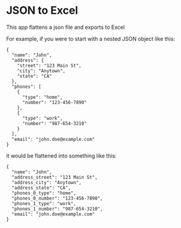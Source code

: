 # JSON to Excel
This app flattens a json file and exports to Excel

For example, if you were to start with a nested JSON object like this:

```
{
  "name": "John",
  "address": {
    "street": "123 Main St",
    "city": "Anytown",
    "state": "CA"
  },
  "phones": [
    {
      "type": "home",
      "number": "123-456-7890"
    },
    {
      "type": "work",
      "number": "987-654-3210"
    }
  ],
  "email": "john.doe@example.com"
}
```
it would be flattened into something like this:

```
{
  "name": "John",
  "address_street": "123 Main St",
  "address_city": "Anytown",
  "address_state": "CA",
  "phones_0_type": "home",
  "phones_0_number": "123-456-7890",
  "phones_1_type": "work",
  "phones_1_number": "987-654-3210",
  "email": "john.doe@example.com"
}
```
